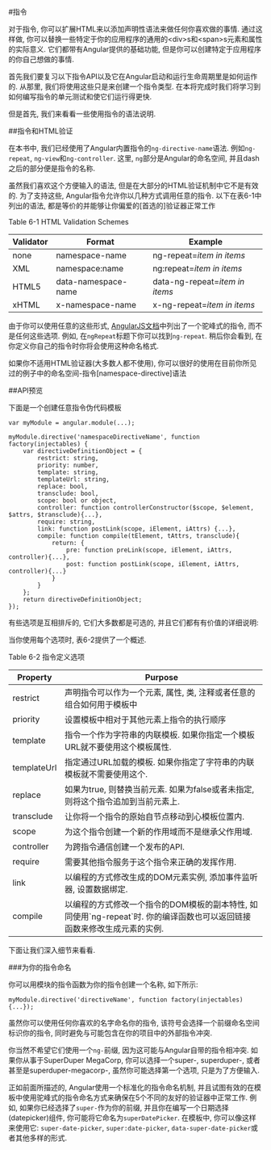 #指令

对于指令, 你可以扩展HTML来以添加声明性语法来做任何你喜欢做的事情. 通过这样做, 你可以替换一些特定于你的应用程序的通用的\<div\>s和\<span\>s元素和属性的实际意义. 它们都带有Angular提供的基础功能, 但是你可以创建特定于应用程序的你自己想做的事情.

首先我们要复习以下指令API以及它在Angular启动和运行生命周期里是如何运作的. 从那里, 我们将使用这些只是来创建一个指令类型. 在本将完成时我们将学习到如何编写指令的单元测试和使它们运行得更快.

但是首先, 我们来看看一些使用指令的语法说明.

##指令和HTML验证

在本书中, 我们已经使用了Angular内置指令的`ng-directive-name`语法. 例如`ng-repeat`, `ng-view`和`ng-controller`. 这里, `ng`部分是Angular的命名空间, 并且dash之后的部分便是指令的名称.

虽然我们喜欢这个方便输入的语法, 但是在大部分的HTML验证机制中它不是有效的. 为了支持这些, Angular指令允许你以几种方式调用任意的指令. 以下在表6-1中列出的语法, 都是等价的并能够让你偏爱的[首选的]验证器正常工作

Table 6-1 HTML Validation Schemes

<table>
	<thead>
		<tr>
			<th>Validator</th>
			<th>Format</th>
			<th>Example</th>
		</tr>
	</thead>
	<tbody>
		<tr>
			<td>none</td>
			<td>namespace-name</td>
			<td>ng-repeat=<i>item in items</i></td>
		</tr>
		<tr>
			<td>XML</td>
			<td>namespace:name</td>
			<td>ng:repeat=<i>item in items</i></td>
		</tr>
		<tr>
			<td>HTML5</td>
			<td>data-namespace-name</td>
			<td>data-ng-repeat=<i>item in items</i></td>
		</tr>
		<tr>
			<td>xHTML</td>
			<td>x-namespace-name</td>
			<td>x-ng-repeat=<i>item in items</i></td>
		</tr>
	</tbody>
</table>

由于你可以使用任意的这些形式, [AngularJS文档](http://docs.angularjs.org/)中列出了一个驼峰式的指令, 而不是任何这些选项. 例如, 在`ngRepeat`标题下你可以找到`ng-repeat`. 稍后你会看到, 在你定义你自己的指令时你将会使用这种命名格式.

如果你不适用HTML验证器(大多数人都不使用), 你可以很好的使用在目前你所见过的例子中的命名空间-指令[namespace-directive]语法

##API预览

下面是一个创建任意指令伪代码模板

	var myModule = angular.module(...);

	myModule.directive('namespaceDirectiveName', function factory(injectables) {
		var directiveDefinitionObject = {
			restrict: string,
			priority: number,
			template: string,
			templateUrl: string,
			replace: bool,
			transclude: bool,
			scope: bool or object,
			controller: function controllerConstructor($scope, $element, $attrs, $transclude){...},
			require: string,
			link: function postLink(scope, iElement, iAttrs) {...},
			compile: function compile(tElement, tAttrs, transclude){
				return: {
					pre: function preLink(scope, iElement, iAttrs, controller){...},
					post: function postLink(scope, iElement, iAttrs, controller){...}
				}
			}
		};
		return directiveDefinitionObject;
	});

有些选项是互相排斥的, 它们大多数都是可选的, 并且它们都有有价值的详细说明:

当你使用每个选项时, 表6-2提供了一个概述.

Table 6-2 指令定义选项

<table>
	<thead>
		<tr>
			<th>Property</th>
			<th>Purpose</th>
		</tr>
	</thead>
	<tbody>
		<tr>
			<td>restrict</td>
			<td>声明指令可以作为一个元素, 属性, 类, 注释或者任意的组合如何用于模板中</td>
		</tr>
		<tr>
			<td>priority</td>
			<td>设置模板中相对于其他元素上指令的执行顺序</td>
		</tr>
		<tr>
			<td>template</td>
			<td>指令一个作为字符串的内联模板. 如果你指定一个模板URL就不要使用这个模板属性.</td>
		</tr>
		<tr>
			<td>templateUrl</td>
			<td>指定通过URL加载的模板. 如果你指定了字符串的内联模板就不需要使用这个.</td>
		</tr>
		<tr>
			<td>replace</td>
			<td>如果为true, 则替换当前元素. 如果为false或者未指定, 则将这个指令追加到当前元素上.</td>
		</tr>
		<tr>
			<td>transclude</td>
			<td>让你将一个指令的原始自节点移动到心模板位置内.</td>
		</tr>
		<tr>
			<td>scope</td>
			<td>为这个指令创建一个新的作用域而不是继承父作用域.</td>
		</tr>
		<tr>
			<td>controller</td>
			<td>为跨指令通信创建一个发布的API.</td>
		</tr>
		<tr>
			<td>require</td>
			<td>需要其他指令服务于这个指令来正确的发挥作用.</td>
		</tr>
		<tr>
			<td>link</td>
			<td>以编程的方式修改生成的DOM元素实例, 添加事件监听器, 设置数据绑定.</td>
		</tr>
		<tr>
			<td>compile</td>
			<td>以编程的方式修改一个指令的DOM模板的副本特性, 如同使用`ng-repeat`时. 你的编译函数也可以返回链接函数来修改生成元素的实例.</td>
		</tr>
	</tbody>
</table>

下面让我们深入细节来看看.

###为你的指令命名

你可以用模块的指令函数为你的指令创建一个名称, 如下所示:

	myModule.directive('directiveName', function factory(injectables){...});

虽然你可以使用任何你喜欢的名字命名你的指令, 该符号会选择一个前缀命名空间标识你的指令, 同时避免与可能包含在你的项目中的外部指令冲突.

你当然不希望它们使用一个`ng-`前缀, 因为这可能与Angular自带的指令相冲突. 如果你从事于SuperDuper MegaCorp, 你可以选择一个super-, superduper-, 或者甚至是superduper-megacorp-, 虽然你可能选择第一个选项, 只是为了方便输入.

正如前面所描述的, Angular使用一个标准化的指令命名机制, 并且试图有效的在模板中使用驼峰式的指令命名方式来确保在5个不同的友好的验证器中正常工作. 例如, 如果你已经选择了`super-`作为你的前缀, 并且你在编写一个日期选择(datepicker)组件, 你可能将它命名为`superDatePicker`. 在模板中, 你可以像这样来使用它: `super-date-picker`, `super:date-picker`, `data-super-date-picker`或者其他多样的形式.



